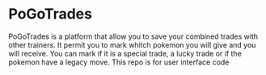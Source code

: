 # PoGoTrades

PoGoTrades is a platform that allow you to save your combined trades with other trainers. It permit you to mark whitch pokemon you will give and you will receive. You can mark if it is a special trade, a lucky trade or if the pokemon have a legacy move. This repo is for user interface code
